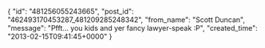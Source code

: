  {
   "id": "481256055243665",
   "post_id": "462493170453287_481209285248342",
   "from_name": "Scott Duncan",
   "message": "Pfft... you kids and yer fancy lawyer-speak :P",
   "created_time": "2013-02-15T09:41:45+0000"
 }

